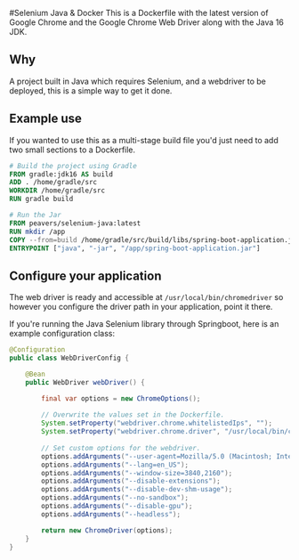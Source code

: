 #Selenium Java & Docker
This is a Dockerfile with the latest version of Google Chrome and the Google Chrome Web Driver along with the Java 16 
JDK. 

## Why
A project built in Java which requires Selenium, and a webdriver to be deployed, this is a simple way to get it done.

## Example use
If you wanted to use this as a multi-stage build file you'd just need to add two small sections to a Dockerfile. 

```dockerfile
# Build the project using Gradle
FROM gradle:jdk16 AS build
ADD . /home/gradle/src
WORKDIR /home/gradle/src
RUN gradle build

# Run the Jar 
FROM peavers/selenium-java:latest
RUN mkdir /app
COPY --from=build /home/gradle/src/build/libs/spring-boot-application.jar /app/spring-boot-application.jar
ENTRYPOINT ["java", "-jar", "/app/spring-boot-application.jar"]
```

## Configure your application
The web driver is ready and accessible at `/usr/local/bin/chromedriver` so however you configure the driver path in 
your application, point it there. 

If you're running the Java Selenium library through Springboot, here is an example configuration class:
```java
@Configuration
public class WebDriverConfig {

    @Bean
    public WebDriver webDriver() {

        final var options = new ChromeOptions();
        
        // Overwrite the values set in the Dockerfile.
        System.setProperty("webdriver.chrome.whitelistedIps", "");
        System.setProperty("webdriver.chrome.driver", "/usr/local/bin/chromedriver");
        
        // Set custom options for the webdriver.
        options.addArguments("--user-agent=Mozilla/5.0 (Macintosh; Intel Mac OS X 11_4) AppleWebKit/537.36 (KHTML,like Gecko) Chrome/91.0.4472.124 Safari/537.36");
        options.addArguments("--lang=en_US");
        options.addArguments("--window-size=3840,2160");
        options.addArguments("--disable-extensions");
        options.addArguments("--disable-dev-shm-usage");
        options.addArguments("--no-sandbox");
        options.addArguments("--disable-gpu");
        options.addArguments("--headless");

        return new ChromeDriver(options);
    }
}
```

